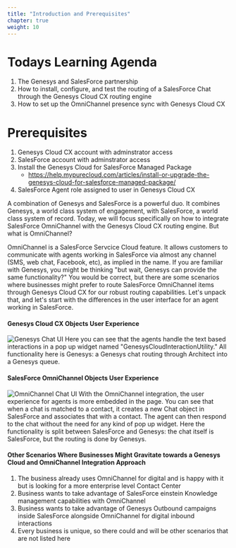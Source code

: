 ```yaml
---
title: "Introduction and Prerequisites"
chapter: true
weight: 10
---
```


# Todays Learning Agenda
1. The Genesys and SalesForce partnership
2. How to install, configure, and test the routing of a SalesForce Chat through the Genesys Cloud CX routing engine
3. How to set up the OmniChannel presence sync with Genesys Cloud CX

# Prerequisites
1. Genesys Cloud CX account with adminstrator access
2. SalesForce account with adminstrator access
3. Install the Genesys Cloud for SalesForce Managed Package
    - https://help.mypurecloud.com/articles/install-or-upgrade-the-genesys-cloud-for-salesforce-managed-package/
4. SalesForce Agent role assigned to user in Genesys Cloud CX

A combination of Genesys and SalesForce is a powerful duo. It combines Genesys, a world class system of engagement, with SalesForce, a world class system of record. Today, we will focus specifically on how to integrate SalesForce OmniChannel with the Genesys Cloud CX routing engine. But what is OmniChannel? 

OmniChannel is a SalesForce Servcice Cloud feature. It allows customers to communicate with agents working in SalesForce via almost any channel (SMS, web chat, Facebook, etc), as implied in the name. If you are familiar with Genesys, you might be thinking "but wait, Genesys can provide the same functionality?" You would be correct, but there are some scenarios where businesses might prefer to route SalesForce OmniChannel items through Genesys Cloud CX for our robust routing capabilities. Let's unpack that, and let's start with the differences in the user interface for an agent working in SalesForce.

#### Genesys Cloud CX Objects User Experience
![Genesys Chat UI](/images/genesysChatUI.jpg)
Here you can see that the agents handle the text based interactions in a pop up widget named "GenesysCloudInteractionUtility." All functionality here is Genesys: a Genesys chat routing through Architect into a Genesys queue.

#### SalesForce OmniChannel Objects User Experience
![OmniChannel Chat UI](/images/omniChannelChatUI.jpg)
With the OmniChannel integration, the user experience for agents is more embedded in the page. You can see that when a chat is matched to a contact, it creates a new Chat object in SalesForce and associates that with a contact. The agent can then respond to the chat without the need for any kind of pop up widget. Here the functionality is split between SalesForce and Genesys: the chat itself is SalesForce, but the routing is done by Genesys.

#### Other Scenarios Where Businesses Might Gravitate towards a Genesys Cloud and OmniChannel Integration Approach
1. The business already uses OmniChannel for digital and is happy with it but is looking for a more enterprise level Contact Center
2. Business wants to take advantage of SalesForce einstein Knowledge management capabilities with OmniChannel
3. Business wants to take advantage of Genesys Outbound campaigns inside SalesForce alongside OmniChannel for digital inbound interactions
4. Every business is unique, so there could and will be other scenarios that are not listed here

